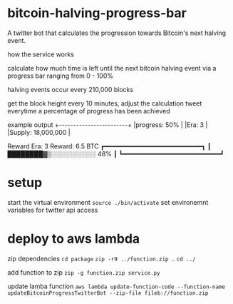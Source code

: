 # bitcoin-halving-progress-bar
A twitter bot that calculates the progression towards Bitcoin's next halving event.


how the service works

calculate how much time is left until the next bitcoin halving event via a progress bar ranging from 0 - 100%

halving events occur every 210,000 blocks

get the block height every 10 minutes,
adjust the calculation
tweet everytime a percentage of progress has been achieved

example output
+------------------------+
|progress: 50%           |
|Era: 3                  |
|Supply: 18,000,000      |


Reward Era: 3
Reward: 6.5 BTC
┏━━━━━━━━━━━━━━━━━━━━━━━━━━┓
┃ ████████▓▒░░░░░░░░░░ 48% ┃
┗━━━━━━━━━━━━━━━━━━━━━━━━━━┛

# setup
start the virtual environment
`source ./bin/activate`
set environemnt variables for twitter api access

# deploy to aws lambda
zip dependencies
`cd package`
`zip -r9 ../function.zip .`
`cd ../`

add function to zip
`zip -g function.zip service.py`

update lamba function
`aws lambda update-function-code --function-name updateBitcoinProgressTwitterBot --zip-file fileb://function.zip`


